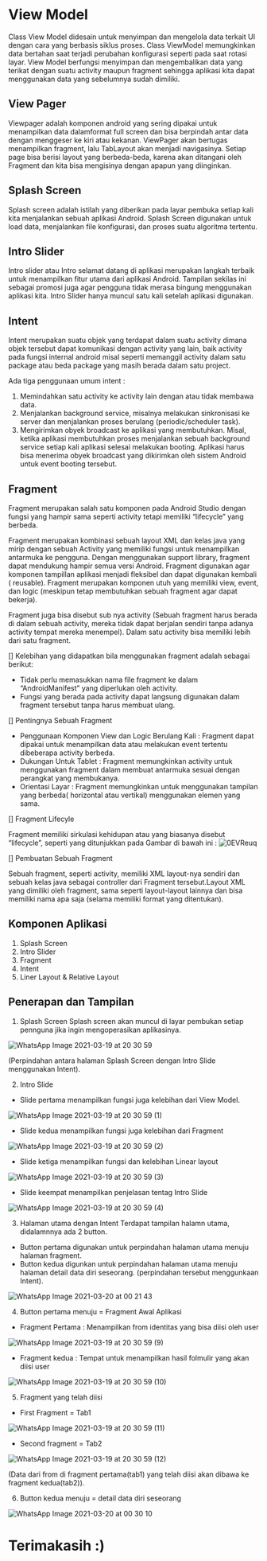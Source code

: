 
# View Model
Class View Model didesain untuk menyimpan dan mengelola data terkait UI dengan cara yang berbasis siklus proses. Class ViewModel memungkinkan data bertahan saat terjadi perubahan konfigurasi seperti pada saat rotasi layar.
View Model berfungsi menyimpan dan mengembalikan data yang terikat dengan suatu activity maupun fragment sehingga aplikasi kita dapat menggunakan data yang sebelumnya sudah dimiliki. 

## View Pager 
Viewpager adalah komponen android yang sering dipakai untuk menampilkan data dalamformat full screen dan bisa berpindah antar data dengan menggeser ke kiri atau kekanan. ViewPager akan bertugas menampilkan fragment, lalu TabLayout akan menjadi navigasinya. Setiap page bisa berisi layout yang berbeda-beda, karena akan ditangani oleh Fragment dan kita bisa mengisinya dengan apapun yang diinginkan.
## Splash Screen
Splash screen adalah istilah yang diberikan pada layar pembuka setiap kali kita menjalankan sebuah aplikasi Android. Splash Screen digunakan untuk load data,  menjalankan file konfigurasi, dan proses suatu algoritma tertentu. 

## Intro Slider
Intro slider atau Intro selamat datang di aplikasi merupakan langkah terbaik untuk menampilkan fitur utama dari aplikasi Android. Tampilan sekilas ini sebagai promosi juga agar pengguna tidak merasa bingung menggunakan aplikasi kita. Intro Slider hanya muncul satu kali setelah aplikasi digunakan.

## Intent 
Intent merupakan suatu objek yang terdapat dalam suatu activity dimana objek tersebut dapat komunikasi dengan activity yang lain, baik activity pada fungsi internal android misal seperti memanggil activity dalam satu package atau beda package yang masih berada dalam satu project.

Ada tiga penggunaan umum intent :

1. Memindahkan satu activity ke activity lain dengan atau tidak membawa data.
2. Menjalankan background service, misalnya melakukan sinkronisasi ke server dan menjalankan proses berulang (periodic/scheduler task).
3. Mengirimkan obyek broadcast ke aplikasi yang membutuhkan. Misal, ketika aplikasi membutuhkan proses menjalankan sebuah background service setiap kali aplikasi selesai melakukan booting. Aplikasi harus bisa menerima obyek broadcast yang dikirimkan oleh sistem Android untuk event booting tersebut.

## Fragment
Fragment merupakan salah satu komponen pada Android Studio dengan fungsi yang hampir sama seperti activity tetapi memiliki “lifecycle” yang berbeda.

Fragment merupakan kombinasi sebuah layout XML dan kelas java yang mirip dengan sebuah Activity yang memiliki fungsi untuk menampilkan antarmuka ke pengguna. Dengan menggunakan support library, fragment dapat mendukung hampir semua versi Android. Fragment digunakan agar komponen tampillan aplikasi menjadi fleksibel dan dapat digunakan kembali ( reusable). Fragment merupakan komponen utuh yang memiliki view, event, dan logic (meskipun tetap membutuhkan sebuah fragment agar dapat bekerja).

Fragment juga bisa disebut sub nya activity (Sebuah fragment harus berada di dalam sebuah activity, mereka tidak dapat berjalan sendiri tanpa adanya activity tempat mereka menempel). Dalam satu activity bisa memiliki lebih dari satu fragment.

[] Kelebihan yang didapatkan bila menggunakan fragment adalah sebagai berikut:

- Tidak perlu memasukkan nama file fragment ke dalam “AndroidManifest” yang diperlukan oleh activity.
- Fungsi yang berada pada activity dapat langsung digunakan dalam fragment tersebut tanpa harus membuat ulang.

[] Pentingnya Sebuah Fragment

- Penggunaan Komponen View dan Logic Berulang Kali : Fragment dapat dipakai untuk menampilkan data atau melakukan event tertentu dibeberapa activity berbeda.
- Dukungan Untuk Tablet : Fragment memungkinkan activity untuk menggunakan fragment dalam membuat antarmuka sesuai dengan perangkat yang membukanya.
- Orientasi Layar : Fragment memungkinkan untuk menggunakan tampilan yang berbeda( horizontal atau vertikal) menggunakan elemen yang sama.

[] Fragment Lifecyle

Fragment memiliki sirkulasi kehidupan atau yang biasanya disebut “lifecycle”, seperti yang ditunjukkan pada Gambar di bawah ini :
![0EVReuq](https://user-images.githubusercontent.com/60412314/109187982-0325be80-77c5-11eb-8e0e-c9cb9907ae22.png)

[] Pembuatan Sebuah Fragment

Sebuah fragment, seperti activity, memiliki XML layout-nya sendiri dan sebuah kelas java sebagai controller dari Fragment tersebut.Layout XML yang dimiliki oleh fragment, sama seperti layout-layout lainnya dan bisa memiliki nama apa saja (selama memiliki format yang ditentukan). 


## Komponen Aplikasi
1. Splash Screen
2. Intro Slider
3. Fragment
4. Intent
5. Liner Layout & Relative Layout

## Penerapan dan Tampilan
1. Splash Screen
Splash screen akan muncul di layar pembukan setiap pennguna jika ingin mengoperasikan aplikasinya.

![WhatsApp Image 2021-03-19 at 20 30 59](https://user-images.githubusercontent.com/60412314/111790781-25f35080-88f5-11eb-8d0b-a50ae0d8d897.jpeg)

(Perpindahan antara halaman Splash Screen dengan Intro Slide menggunakan Intent).

2. Intro Slide
- Slide pertama menampilkan fungsi juga kelebihan dari View Model.

![WhatsApp Image 2021-03-19 at 20 30 59 (1)](https://user-images.githubusercontent.com/60412314/111790691-0c520900-88f5-11eb-8e31-8c26c80d17ab.jpeg)

- Slide kedua menampilkan fungsi juga kelebihan dari Fragment

![WhatsApp Image 2021-03-19 at 20 30 59 (2)](https://user-images.githubusercontent.com/60412314/111790924-4de2b400-88f5-11eb-8073-65bf9d881de3.jpeg)

- Slide ketiga menampilkan fungsi dan kelebihan Linear layout

![WhatsApp Image 2021-03-19 at 20 30 59 (3)](https://user-images.githubusercontent.com/60412314/111791158-88e4e780-88f5-11eb-9227-4e3875f4e149.jpeg)

- Slide keempat menampilkan penjelasan tentag Intro Slide

![WhatsApp Image 2021-03-19 at 20 30 59 (4)](https://user-images.githubusercontent.com/60412314/111791260-a1550200-88f5-11eb-9355-c41cb5645cba.jpeg)

3. Halaman utama dengan Intent
Terdapat tampilan halamn utama, didalamnnya ada 2 button. 
- Button pertama digunakan untuk perpindahan halaman utama menuju halaman fragment.
- Button kedua digunkan untuk perpindahan halaman utama menuju halaman detail data diri seseorang.
(perpindahan tersebut menggunkaan Intent).


![WhatsApp Image 2021-03-20 at 00 21 43](https://user-images.githubusercontent.com/60412314/111824807-3d443500-8919-11eb-8a33-ceaa7d95e2b8.jpeg)

4. Button pertama menuju = Fragment Awal Aplikasi
- Fragment Pertama : Menampilkan from identitas yang bisa diisi oleh user

![WhatsApp Image 2021-03-19 at 20 30 59 (9)](https://user-images.githubusercontent.com/60412314/111792181-96e73800-88f6-11eb-81e4-14fea112a64b.jpeg)

- Fragment kedua : Tempat untuk menampilkan hasil folmulir yang akan diisi user

![WhatsApp Image 2021-03-19 at 20 30 59 (10)](https://user-images.githubusercontent.com/60412314/111792182-977fce80-88f6-11eb-853d-fc1367d323a1.jpeg)

5. Fragment yang telah diisi
- First Fragment = Tab1

![WhatsApp Image 2021-03-19 at 20 30 59 (11)](https://user-images.githubusercontent.com/60412314/111792204-9d75af80-88f6-11eb-8dc5-7549d518bae9.jpeg)

- Second fragment = Tab2

![WhatsApp Image 2021-03-19 at 20 30 59 (12)](https://user-images.githubusercontent.com/60412314/111792241-a49cbd80-88f6-11eb-9c29-41ff68f7b84d.jpeg)
 
 (Data dari from di fragment pertama(tab1) yang telah diisi akan dibawa ke fragment kedua(tab2)).
 
 6. Button kedua menuju = detail data diri seseorang
 
 ![WhatsApp Image 2021-03-20 at 00 30 10](https://user-images.githubusercontent.com/60412314/111824814-3e756200-8919-11eb-916e-25465e9907b6.jpeg)

 # Terimakasih :)
 
 
 
